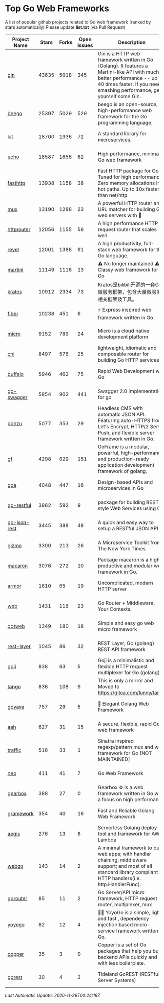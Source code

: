 # Top Go Web Frameworks
A list of popular github projects related to Go web framework (ranked by stars automatically)
Please update **list.txt** (via Pull Request)

| Project Name | Stars | Forks | Open Issues | Description | Last Commit |
| ------------ | ----- | ----- | ----------- | ----------- | ----------- |
| [gin](https://github.com/gin-gonic/gin) | 43635 | 5018 | 345 | Gin is a HTTP web framework written in Go (Golang). It features a Martini-like API with much better performance -- up to 40 times faster. If you need smashing performance, get yourself some Gin. | 2020-11-11 01:41:35 |
| [beego](https://github.com/astaxie/beego) | 25397 | 5029 | 529 | beego is an open-source, high-performance web framework for the Go programming language. | 2020-11-26 16:02:56 |
| [kit](https://github.com/go-kit/kit) | 18700 | 1936 | 72 | A standard library for microservices. | 2020-11-25 22:37:04 |
| [echo](https://github.com/labstack/echo) | 18587 | 1656 | 62 | High performance, minimalist Go web framework | 2020-11-25 09:36:46 |
| [fasthttp](https://github.com/valyala/fasthttp) | 13938 | 1158 | 38 | Fast HTTP package for Go. Tuned for high performance. Zero memory allocations in hot paths. Up to 10x faster than net/http | 2020-11-24 08:18:38 |
| [mux](https://github.com/gorilla/mux) | 13190 | 1288 | 23 | A powerful HTTP router and URL matcher for building Go web servers with 🦍 | 2020-09-12 19:20:56 |
| [httprouter](https://github.com/julienschmidt/httprouter) | 12056 | 1155 | 56 | A high performance HTTP request router that scales well | 2020-09-21 13:50:23 |
| [revel](https://github.com/revel/revel) | 12001 | 1388 | 91 | A high productivity, full-stack web framework for the Go language. | 2020-07-12 05:57:36 |
| [martini](https://github.com/go-martini/martini) | 11149 | 1116 | 13 | ⚠️ No longer maintained ⚠️  Classy web framework for Go | 2017-01-21 21:58:54 |
| [kratos](https://github.com/go-kratos/kratos) | 10912 | 2334 | 73 | Kratos是bilibili开源的一套Go微服务框架，包含大量微服务相关框架及工具。 | 2020-10-28 08:13:17 |
| [fiber](https://github.com/gofiber/fiber) | 10238 | 451 | 6 | ⚡️ Express inspired web framework written in Go | 2020-11-28 07:24:42 |
| [micro](https://github.com/micro/micro) | 9152 | 789 | 24 | Micro is a cloud native development platform | 2020-11-28 08:44:51 |
| [chi](https://github.com/go-chi/chi) | 8497 | 578 | 25 | lightweight, idiomatic and composable router for building Go HTTP services | 2020-11-28 00:58:17 |
| [buffalo](https://github.com/gobuffalo/buffalo) | 5946 | 462 | 75 | Rapid Web Development w/ Go | 2020-11-11 14:35:36 |
| [go-swagger](https://github.com/go-swagger/go-swagger) | 5854 | 902 | 441 | Swagger 2.0 implementation for go | 2020-11-28 10:17:29 |
| [ponzu](https://github.com/ponzu-cms/ponzu) | 5077 | 353 | 29 | Headless CMS with automatic JSON API. Featuring auto-HTTPS from Let's Encrypt, HTTP/2 Server Push, and flexible server framework written in Go. | 2020-01-02 00:14:32 |
| [gf](https://github.com/gogf/gf) | 4298 | 629 | 151 | GoFrame is a modular, powerful, high-performance and production-ready application development framework of golang.  | 2020-11-21 06:08:29 |
| [goa](https://github.com/goadesign/goa) | 4048 | 447 | 16 | Design-based APIs and microservices in Go | 2020-11-22 18:23:54 |
| [go-restful](https://github.com/emicklei/go-restful) | 3962 | 592 | 9 | package for building REST-style Web Services using Go | 2020-11-10 21:14:31 |
| [go-json-rest](https://github.com/ant0ine/go-json-rest) | 3445 | 388 | 48 | A quick and easy way to setup a RESTful JSON API | 2017-09-13 04:12:08 |
| [gizmo](https://github.com/nytimes/gizmo) | 3300 | 213 | 26 | A Microservice Toolkit from The New York Times | 2020-08-25 21:02:25 |
| [macaron](https://github.com/go-macaron/macaron) | 3076 | 272 | 10 | Package macaron is a high productive and modular web framework in Go. | 2020-11-13 12:00:30 |
| [armor](https://github.com/labstack/armor) | 1610 | 65 | 19 | Uncomplicated, modern HTTP server | 2019-08-03 18:10:09 |
| [web](https://github.com/gocraft/web) | 1431 | 118 | 23 | Go Router + Middleware. Your Contexts. | 2019-02-07 15:06:52 |
| [dotweb](https://github.com/devfeel/dotweb) | 1349 | 180 | 18 | Simple and easy go web micro framework | 2020-08-11 09:38:36 |
| [rest-layer](https://github.com/rs/rest-layer) | 1045 | 86 | 32 | REST Layer, Go (golang) REST API framework | 2019-12-05 10:17:11 |
| [goji](https://github.com/goji/goji) | 838 | 63 | 5 | Goji is a minimalistic and flexible HTTP request multiplexer for Go (golang) | 2019-01-26 23:58:29 |
| [tango](https://github.com/lunny/tango) | 836 | 108 | 9 | This is only a mirror and Moved to https://gitea.com/lunny/tango | 2019-05-17 03:31:10 |
| [goyave](https://github.com/System-Glitch/goyave) | 757 | 29 | 5 | 🍐 Elegant Golang Web Framework | 2020-11-06 11:45:05 |
| [aah](https://github.com/go-aah/aah) | 627 | 31 | 15 | A secure, flexible, rapid Go web framework | 2020-09-02 02:31:20 |
| [traffic](https://github.com/gravityblast/traffic) | 516 | 33 | 1 | Sinatra inspired regexp/pattern mux and web framework for Go [NOT MAINTAINED] | 2015-11-26 21:31:07 |
| [neo](https://github.com/ivpusic/neo) | 411 | 41 | 7 | Go Web Framework | 2017-08-14 23:54:31 |
| [gearbox](https://github.com/gogearbox/gearbox) | 388 | 27 | 0 | Gearbox :gear: is a web framework written in Go with a focus on high performance | 2020-11-08 12:04:58 |
| [gramework](https://github.com/gramework/gramework) | 354 | 40 | 16 | Fast and Reliable Golang Web Framework | 2020-01-21 17:51:59 |
| [aegis](https://github.com/tmaiaroto/aegis) | 276 | 13 | 8 | Serverless Golang deploy tool and framework for AWS Lambda | 2019-07-28 17:59:41 |
| [webgo](https://github.com/bnkamalesh/webgo) | 143 | 14 | 2 | A minimal framework to build web apps; with handler chaining, middleware support; and most of all standard library compliant HTTP handlers(i.e. http.HandlerFunc). | 2020-07-14 17:20:04 |
| [gorouter](https://github.com/vardius/gorouter) | 85 | 11 | 2 | Go Server/API micro framework, HTTP request router, multiplexer, mux | 2020-11-27 11:13:46 |
| [yoyogo](https://github.com/yoyofx/yoyogo) | 82 | 12 | 4 | 🦄🌈 YoyoGo is a simple, light and fast , dependency injection based micro-service framework written in Go. | 2020-11-26 07:48:13 |
| [copper](https://github.com/tusharsoni/copper) | 35 | 3 | 0 | Copper is a set of Go packages that help you build backend APIs quickly and with less boilerplate. | 2020-09-14 13:55:44 |
| [gorest](https://github.com/tideland/gorest) | 30 | 4 | 3 | Tideland GoREST (RESTful Server Systems) | 2017-11-10 13:00:37 |

*Last Automatic Update: 2020-11-29T00:24:18Z*